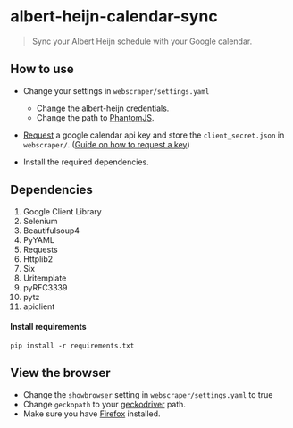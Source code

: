# albert-heijn-calendar-sync
> Sync your Albert Heijn schedule with your Google calendar.

## How to use

- Change your settings in `webscraper/settings.yaml`
    - Change the albert-heijn credentials.
    - Change the path to [PhantomJS](http://phantomjs.org/download.html).
    
- [Request](https://console.developers.google.com/flows/enableapi?apiid=calendar)
a google calendar api key and store the `client_secret.json` in `webscraper/`. ([Guide on how to request a key](https://developers.google.com/google-apps/calendar/quickstart/python))
- Install the required dependencies.


## Dependencies

1. Google Client Library
2. Selenium
3. Beautifulsoup4
4. PyYAML
5. Requests
6. Httplib2
7. Six
8. Uritemplate
9. pyRFC3339
10. pytz
11. apiclient

#### Install requirements
    pip install -r requirements.txt

## View the browser

- Change the `showbrowser` setting in `webscraper/settings.yaml` to true
- Change `geckopath` to your [geckodriver](https://github.com/mozilla/geckodriver/releases) path.
- Make sure you have [Firefox](https://www.mozilla.org/nl/firefox/new/) installed.
